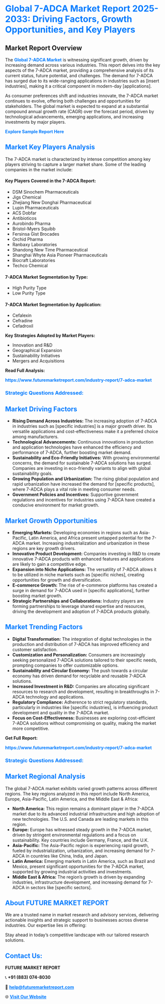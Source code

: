 <h1 style="color: #007BFF;">Global 7-ADCA Market Report 2025-2033: Driving Factors, Growth Opportunities, and Key Players</h1>

<section id="overview">
<h2>Market Report Overview</h2>
<p>The <a href="https://www.futuremarketreport.com/industry-report/7-adca-market" style="color: #007BFF; text-decoration: none;"><strong>Global 7-ADCA Market</strong></a> is witnessing significant growth, driven by increasing demand across various industries. This report delves into the key aspects of the 7-ADCA market, providing a comprehensive analysis of its current status, future potential, and challenges. The demand for 7-ADCA has surged due to its wide-ranging applications in industries such as [insert industries], making it a critical component in modern-day [applications].</p>
<p>As consumer preferences shift and industries innovate, the 7-ADCA market continues to evolve, offering both challenges and opportunities for stakeholders. The global market is expected to expand at a substantial compound annual growth rate (CAGR) over the forecast period, driven by technological advancements, emerging applications, and increasing investments by major players.</p>
</section>

<section id="overview">
<p><a href="https://www.futuremarketreport.com/request-sample/reportId=85497" style="color: #007BFF; text-decoration: none;"><strong>Explore Sample Report Here</strong></a></p>
</section>

<section id="key-players">
<h2 style="color: #007BFF;">Market Key Players Analysis</h2>
<p>The 7-ADCA market is characterized by intense competition among key players striving to capture a larger market share. Some of the leading companies in the market include:</p>
<h4>Key Players Covered in the 7-ADCA Report:</h4>
<ul><li>DSM Sinochem Pharmaceuticals</li><li>Jigs Chemical</li><li>Zhejiang New Donghai Pharmaceutical</li><li>Lupin Pharmaceuticals</li><li>ACS Dobfar</li><li>Antibioticos</li><li>Aurobindo Pharma</li><li>Bristol-Myers Squibb</li><li>Fersinsa Gist Brocades</li><li>Orchid Pharma</li><li>Ranbaxy Laboratories</li><li>Shandong New Time Pharmaceutical</li><li>Shanghai Whyte Asia Pioneer Pharmaceuticals</li><li>Biocraft Laboratories</li><li>Techco Chemical</li></ul>
<h4>7-ADCA Market Segmentation by Type:</h4>
<ul><li>High Purity Type</li><li>Low Purity Type</li></ul>

<h4>7-ADCA Market Segmentation by Application:</h4>
<ul><li>Cefalexin</li><li>Cefradine</li><li>Cefadroxil</li></ul>
<p><strong>Key Strategies Adopted by Market Players:</strong></p>
<ul>
<li>Innovation and R&D</li>
<li>Geographical Expansion</li>
<li>Sustainability Initiatives</li>
<li>Mergers and Acquisitions</li>
</ul>
</section>

<section>
<p><strong>Read Full Analysis: </strong></p><a href="https://www.futuremarketreport.com/industry-report/7-adca-market" style="color: #007BFF; text-decoration: none;"><strong>https://www.futuremarketreport.com/industry-report/7-adca-market</strong></a>
<h3 style="color: #007BFF;">Strategic Questions Addressed:</h3>
</section>

<section id="driving-factors">
<h2 style="color: #007BFF;">Market Driving Factors</h2>
<ul>
<li><strong>Rising Demand Across Industries:</strong> The increasing adoption of 7-ADCA in industries such as [specific industries] is a major growth driver. Its versatile applications and cost-effectiveness make it a preferred choice among manufacturers.</li>
<li><strong>Technological Advancements:</strong> Continuous innovations in production and application technologies have enhanced the efficiency and performance of 7-ADCA, further boosting market demand.</li>
<li><strong>Sustainability and Eco-Friendly Initiatives:</strong> With growing environmental concerns, the demand for sustainable 7-ADCA solutions has surged. Companies are investing in eco-friendly variants to align with global sustainability goals.</li>
<li><strong>Growing Population and Urbanization:</strong> The rising global population and rapid urbanization have increased the demand for [specific products], where 7-ADCA plays a vital role in meeting consumer needs.</li>
<li><strong>Government Policies and Incentives:</strong> Supportive government regulations and incentives for industries using 7-ADCA have created a conducive environment for market growth.</li>
</ul>
</section>

<section id="growth-opportunities">
<h2 style="color: #007BFF;">Market Growth Opportunities</h2>
<ul>
<li><strong>Emerging Markets:</strong> Developing economies in regions such as Asia-Pacific, Latin America, and Africa present untapped potential for the 7-ADCA market. Increasing industrialization and urbanization in these regions are key growth drivers.</li>
<li><strong>Innovative Product Development:</strong> Companies investing in R&D to create innovative 7-ADCA products with enhanced features and applications are likely to gain a competitive edge.</li>
<li><strong>Expansion into Niche Applications:</strong> The versatility of 7-ADCA allows it to be utilized in niche markets such as [specific niches], creating opportunities for growth and diversification.</li>
<li><strong>E-commerce Growth:</strong> The rise of e-commerce platforms has created a surge in demand for 7-ADCA used in [specific applications], further boosting market growth.</li>
<li><strong>Strategic Partnerships and Collaborations:</strong> Industry players are forming partnerships to leverage shared expertise and resources, driving the development and adoption of 7-ADCA products globally.</li>
</ul>
</section>

<section id="trending-factors">
<h2 style="color: #007BFF;">Market Trending Factors</h2>
<ul>
<li><strong>Digital Transformation:</strong> The integration of digital technologies in the production and distribution of 7-ADCA has improved efficiency and customer satisfaction.</li>
<li><strong>Customization and Personalization:</strong> Consumers are increasingly seeking personalized 7-ADCA solutions tailored to their specific needs, prompting companies to offer customizable options.</li>
<li><strong>Sustainability and Circular Economy:</strong> The push towards a circular economy has driven demand for recyclable and reusable 7-ADCA solutions.</li>
<li><strong>Increased Investment in R&D:</strong> Companies are allocating significant resources to research and development, resulting in breakthroughs in 7-ADCA technology and applications.</li>
<li><strong>Regulatory Compliance:</strong> Adherence to strict regulatory standards, particularly in industries like [specific industries], is influencing product development and quality in the 7-ADCA market.</li>
<li><strong>Focus on Cost-Effectiveness:</strong> Businesses are exploring cost-efficient 7-ADCA solutions without compromising on quality, making the market more competitive.</li>
</ul>
</section>

<section>
<p><strong>Get Full Report: </strong></p><a href="https://www.futuremarketreport.com/industry-report/7-adca-market" style="color: #007BFF; text-decoration: none;"><strong>https://www.futuremarketreport.com/industry-report/7-adca-market</strong></a>
<h3 style="color: #007BFF;">Strategic Questions Addressed:</h3>
</section>


<section id="regional-analysis">
<h2 style="color: #007BFF;">Market Regional Analysis</h2>
<p>The global 7-ADCA market exhibits varied growth patterns across different regions. The key regions analyzed in this report include North America, Europe, Asia-Pacific, Latin America, and the Middle East & Africa:</p>
<ul>
<li><strong>North America:</strong> This region remains a dominant player in the 7-ADCA market due to its advanced industrial infrastructure and high adoption of new technologies. The U.S. and Canada are leading markets in this region.</li>
<li><strong>Europe:</strong> Europe has witnessed steady growth in the 7-ADCA market, driven by stringent environmental regulations and a focus on sustainability. Key countries include Germany, France, and the U.K.</li>
<li><strong>Asia-Pacific:</strong> The Asia-Pacific region is experiencing rapid growth, fueled by industrialization, urbanization, and increasing demand for 7-ADCA in countries like China, India, and Japan.</li>
<li><strong>Latin America:</strong> Emerging markets in Latin America, such as Brazil and Mexico, present significant opportunities for the 7-ADCA market, supported by growing industrial activities and investments.</li>
<li><strong>Middle East & Africa:</strong> The region’s growth is driven by expanding industries, infrastructure development, and increasing demand for 7-ADCA in sectors like [specific sectors].</li>
</ul>
</section>

<footer>
<h2 style="color: #007BFF;">About FUTURE MARKET REPORT</h2>
<p>We are a trusted name in market research and advisory services, delivering actionable insights and strategic support to businesses across diverse industries. Our expertise lies in offering:</p>

<p>Stay ahead in today’s competitive landscape with our tailored research solutions.</p>

<h2 style="color: #007BFF;">Contact Us:</h2>
<p><strong>FUTURE MARKET REPORT</strong></p>
<p>📞 <strong>+91 (883) 074-8030</strong></p>
<p>📧 <strong><a href="mailto:help@futuremarketreport.com" style="color: #007BFF;">help@futuremarketreport.com</a></strong></p>
<p>🌐 <strong><a href="https://www.futuremarketreport.com/" style="color: #007BFF;">Visit Our Website</a></strong></p>
</footer>